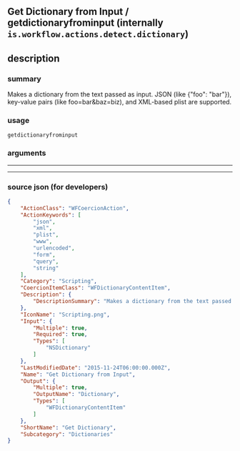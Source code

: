 
## Get Dictionary from Input / getdictionaryfrominput (internally `is.workflow.actions.detect.dictionary`)


## description

### summary

Makes a dictionary from the text passed as input. JSON (like {"foo": "bar"}), key-value pairs (like foo=bar&baz=biz), and XML-based plist are supported.


### usage
```
getdictionaryfrominput 
```

### arguments

---



---

### source json (for developers)

```json
{
	"ActionClass": "WFCoercionAction",
	"ActionKeywords": [
		"json",
		"xml",
		"plist",
		"www",
		"urlencoded",
		"form",
		"query",
		"string"
	],
	"Category": "Scripting",
	"CoercionItemClass": "WFDictionaryContentItem",
	"Description": {
		"DescriptionSummary": "Makes a dictionary from the text passed as input. JSON (like {\"foo\": \"bar\"}), key-value pairs (like foo=bar&baz=biz), and XML-based plist are supported."
	},
	"IconName": "Scripting.png",
	"Input": {
		"Multiple": true,
		"Required": true,
		"Types": [
			"NSDictionary"
		]
	},
	"LastModifiedDate": "2015-11-24T06:00:00.000Z",
	"Name": "Get Dictionary from Input",
	"Output": {
		"Multiple": true,
		"OutputName": "Dictionary",
		"Types": [
			"WFDictionaryContentItem"
		]
	},
	"ShortName": "Get Dictionary",
	"Subcategory": "Dictionaries"
}
```
